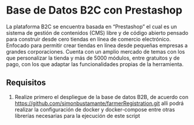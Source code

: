 # Base de Datos B2C con Prestashop 

La plataforma B2C se encuentra basada en “Prestashop”   el cual es un sistema de gestión de contenidos (CMS) libre y de código abierto pensado para construir desde cero tiendas en línea de comercio electrónico. Enfocado para permitir crear tiendas en línea desde pequeñas empresas a grandes corporaciones. Cuenta con un amplio mercado de temas con los que personalizar la tienda y más de 5000 módulos, entre gratuitos y de pago, con los que adaptar las funcionalidades propias de la herramienta.


## Requisitos

1. Realize primero el despliegue de la base de datos B2B, de acuerdo con https://github.com/simonbustamante/farmerRegistration.git alli podrá realizar la configuración de docker y docker-compose entre otras librerías necesarias para la ejecución de este script

